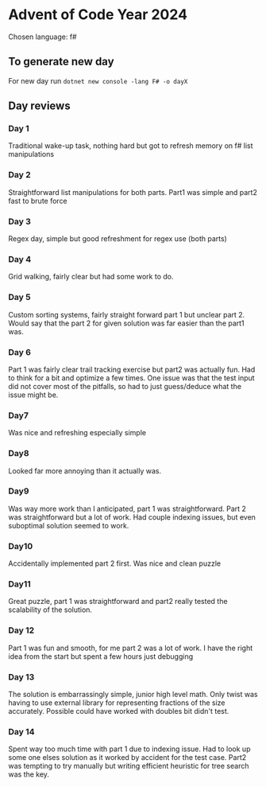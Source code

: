 # Advent of Code Year 2024
Chosen language: f#

## To generate new day

For new day run 
`dotnet new console -lang F# -o dayX`

## Day reviews

### Day 1

Traditional wake-up task, nothing hard but got to refresh memory on f# list manipulations

### Day 2

Straightforward list manipulations for both parts. Part1 was simple and part2 fast to brute force

### Day 3

Regex day, simple but good refreshment for regex use (both parts)


### Day 4

Grid walking, fairly clear but had some work to do.

### Day 5

Custom sorting systems, fairly straight forward part 1 but unclear part 2. Would say that the part 2 for given solution was far easier than the part1 was.

### Day 6
Part 1 was fairly clear trail tracking exercise but part2 was actually fun. Had to think for a bit and optimize a few times. One issue was that the test input did not cover most of the pitfalls, so had to just guess/deduce what the issue might be.

### Day7
Was nice and refreshing especially simple

### Day8
Looked far more annoying than it actually was.

### Day9
Was way more work than I anticipated, part 1 was straightforward. Part 2 was straightforward but a lot of work. Had couple indexing issues, but even suboptimal solution seemed to work.

### Day10

Accidentally implemented part 2 first. Was nice and clean puzzle

### Day11

Great puzzle, part 1 was straightforward and part2 really tested the scalability of the solution.

### Day 12
Part 1 was fun and smooth, for me part 2 was a lot of work. I have the right idea from the start but spent a few hours just debugging

### Day 13
The solution is embarrassingly simple, junior high level math. Only twist was having to use external library for representing fractions of the size accurately. Possible could have worked with doubles bit didn't test.

### Day 14
Spent way too much time with part 1 due to indexing issue. Had to look up some one elses solution as it worked by accident for the test case. Part2 was tempting to try manually but writing efficient heuristic for tree search was the key.